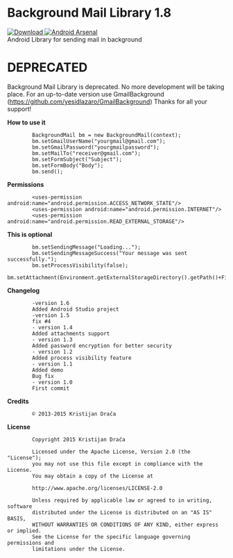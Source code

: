 Background Mail Library 1.8
=====================
[ ![Download](https://api.bintray.com/packages/kristijandraca/maven/BackgroundMailLibrary/images/download.svg) ](https://bintray.com/kristijandraca/maven/BackgroundMailLibrary/_latestVersion)[![Android Arsenal](https://img.shields.io/badge/Android%20Arsenal-BackgroundMailLibrary-brightgreen.svg?style=flat)](http://android-arsenal.com/details/1/276)   
Android Library for sending mail in background

# DEPRECATED
Background Mail Library is deprecated. No more development will be taking place. For an up-to-date version use GmailBackground (https://github.com/yesidlazaro/GmailBackground)
Thanks for all your support!



**How to use it**

            BackgroundMail bm = new BackgroundMail(context);
            bm.setGmailUserName("yourgmail@gmail.com");
            bm.setGmailPassword("yourgmailpassword");
            bm.setMailTo("receiver@gmail.com");
            bm.setFormSubject("Subject");
            bm.setFormBody("Body");
            bm.send();
            
**Permissions**

            <uses-permission android:name="android.permission.ACCESS_NETWORK_STATE"/>
            <uses-permission android:name="android.permission.INTERNET"/>
            <uses-permission android:name="android.permission.READ_EXTERNAL_STORAGE"/>
            
**This is optional**

            bm.setSendingMessage("Loading...");
            bm.setSendingMessageSuccess("Your message was sent successfully.");
            bm.setProcessVisibility(false);
            bm.setAttachment(Environment.getExternalStorageDirectory().getPath()+File.pathSeparator+"somefile.txt");
            
**Changelog**

            -version 1.6
            Added Android Studio project
            -version 1.5
            fix #4
            - version 1.4
            Added attachments support
            - version 1.3
            Added password encryption for better security
            - version 1.2
            Added process visibility feature
            - version 1.1
            Added demo
            Bug fix
            - version 1.0
            First commit

**Credits**

            © 2013-2015 Kristijan Drača     
            
**License**

			Copyright 2015 Kristijan Drača

			Licensed under the Apache License, Version 2.0 (the "License");
			you may not use this file except in compliance with the License.
			You may obtain a copy of the License at

			http://www.apache.org/licenses/LICENSE-2.0

			Unless required by applicable law or agreed to in writing, software
			distributed under the License is distributed on an "AS IS" BASIS,
			WITHOUT WARRANTIES OR CONDITIONS OF ANY KIND, either express or implied.
			See the License for the specific language governing permissions and
			limitations under the License.


